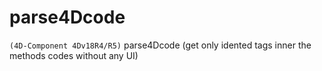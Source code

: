 # parse4Dcode
` (4D-Component 4Dv18R4/R5) `
parse4Dcode (get only idented tags inner the methods codes without any UI)
